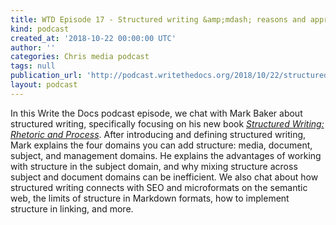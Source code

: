 ```yaml
---
title: WTD Episode 17 - Structured writing &amp;mdash; reasons and approaches
kind: podcast
created_at: '2018-10-22 00:00:00 UTC'
author: ''
categories: Chris media podcast
tags: null
publication_url: 'http://podcast.writethedocs.org/2018/10/22/structured-authoring-mark-baker/'
layout: podcast
---
```


In this Write the Docs podcast episode, we chat with Mark Baker about structured writing, specifically focusing on his new book [_Structured Writing: Rhetoric and Process_](https://www.amazon.com/Structured-Writing-Rhetoric-Mark-Baker/dp/1937434567). After introducing and defining structured writing, Mark explains the four domains you can add structure: media, document, subject, and management domains. He explains the advantages of working with structure in the subject domain, and why mixing structure across subject and document domains can be inefficient. We also chat about how structured writing connects with SEO and microformats on the semantic web, the limits of structure in Markdown formats, how to implement structure in linking, and more.
